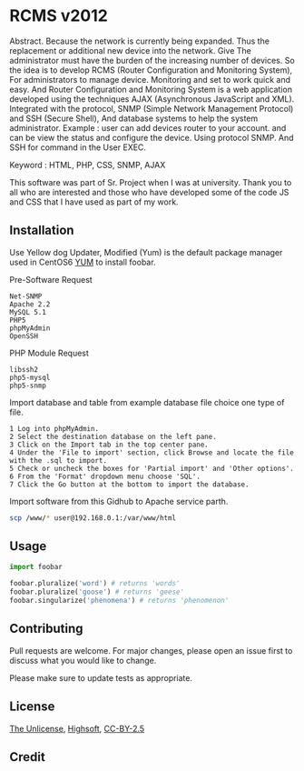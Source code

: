 # RCMS v2012

Abstract. Because the network is currently being expanded. Thus the replacement or additional new device into the network. Give The administrator must have the burden of the increasing number of devices. So the idea is to develop RCMS (Router Configuration and Monitoring System), For administrators to manage device. Monitoring and set to work quick and easy. And Router Configuration and Monitoring System is a web application developed using the techniques AJAX (Asynchronous JavaScript and XML). Integrated with the protocol, SNMP (Simple Network Management Protocol)  and SSH (Secure Shell), And database systems to help the system administrator. Example : user can add devices router to your account. and can be view the status and configure the device. Using protocol SNMP. And SSH for command in the User EXEC.

Keyword : HTML, PHP, CSS, SNMP, AJAX

This software was part of Sr. Project when I was at university. Thank you to all who are interested and those who have developed some of the code JS and CSS that I have used as part of my work.

## Installation

Use Yellow dog Updater, Modified (Yum) is the default package manager used in CentOS6 [YUM](https://wiki.centos.org/PackageManagement/Yum) to install foobar.

Pre-Software Request

```
Net-SNMP
Apache 2.2
MySQL 5.1
PHP5
phpMyAdmin
OpenSSH
```

PHP Module Request

```
libssh2
php5-mysql
php5-snmp
```

Import database and table from example database file choice one type of file.

```
1 Log into phpMyAdmin.
2 Select the destination database on the left pane.
3 Click on the Import tab in the top center pane.
4 Under the 'File to import' section, click Browse and locate the file with the .sql to import.
5 Check or uncheck the boxes for 'Partial import' and 'Other options'.
6 From the 'Format' dropdown menu choose 'SQL'.
7 Click the Go button at the bottom to import the database.
```

Import software from this Gidhub to Apache service parth.

```bash
scp /www/* user@192.168.0.1:/var/www/html
```

## Usage

```python
import foobar

foobar.pluralize('word') # returns 'words'
foobar.pluralize('goose') # returns 'geese'
foobar.singularize('phenomena') # returns 'phenomenon'
```

## Contributing
Pull requests are welcome. For major changes, please open an issue first to discuss what you would like to change.

Please make sure to update tests as appropriate.

## License
[The Unlicense](https://unlicense.org), [Highsoft](https://shop.highsoft.com/media/highsoft/Standard-License-Agreement-12.0.pdf), [CC-BY-2.5](http://symisun.com/templates/free/01/)

## Credit

